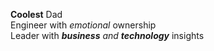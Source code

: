 **Coolest** Dad<br>
Engineer with *emotional* ownership<br>
Leader with _**business** and **technology**_ insights<br>
